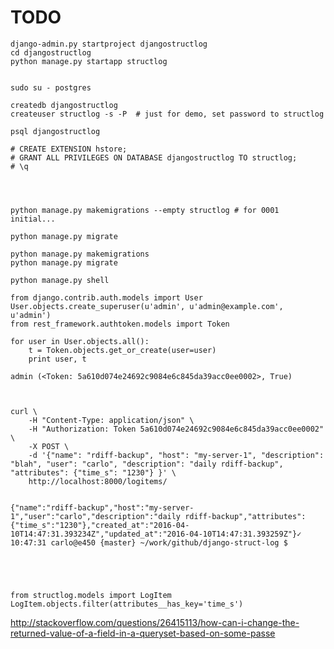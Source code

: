 
# TODO


    django-admin.py startproject djangostructlog
    cd djangostructlog
    python manage.py startapp structlog


    sudo su - postgres

    createdb djangostructlog
    createuser structlog -s -P  # just for demo, set password to structlog

    psql djangostructlog

    # CREATE EXTENSION hstore;
    # GRANT ALL PRIVILEGES ON DATABASE djangostructlog TO structlog;
    # \q




    python manage.py makemigrations --empty structlog # for 0001 initial...

    python manage.py migrate

    python manage.py makemigrations
    python manage.py migrate

    python manage.py shell

    from django.contrib.auth.models import User
    User.objects.create_superuser(u'admin', u'admin@example.com', u'admin')
    from rest_framework.authtoken.models import Token

    for user in User.objects.all():
        t = Token.objects.get_or_create(user=user)
        print user, t

    admin (<Token: 5a610d074e24692c9084e6c845da39acc0ee0002>, True)



    curl \
        -H "Content-Type: application/json" \
        -H "Authorization: Token 5a610d074e24692c9084e6c845da39acc0ee0002" \
        -X POST \
        -d '{"name": "rdiff-backup", "host": "my-server-1", "description": "blah", "user": "carlo", "description": "daily rdiff-backup", "attributes": {"time_s": "1230"} }' \
        http://localhost:8000/logitems/


    {"name":"rdiff-backup","host":"my-server-1","user":"carlo","description":"daily rdiff-backup","attributes":{"time_s":"1230"},"created_at":"2016-04-10T14:47:31.393234Z","updated_at":"2016-04-10T14:47:31.393259Z"}✓ 10:47:31 carlo@e450 {master} ~/work/github/django-struct-log $ 





    from structlog.models import LogItem
    LogItem.objects.filter(attributes__has_key='time_s')



http://stackoverflow.com/questions/26415113/how-can-i-change-the-returned-value-of-a-field-in-a-queryset-based-on-some-passe

